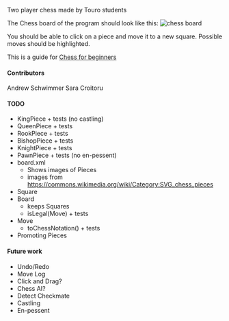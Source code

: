 Two player chess made by Touro students

The Chess board of the program should look like this:
![chess board](https://cutechess.com/cutechess.png)

You should be able to click on a piece and move it to a new square. 
Possible moves should be highlighted.

This is a guide for [Chess for beginners](https://www.wikihow.com/Play-Chess-for-Beginners)

#### Contributors

Andrew Schwimmer
Sara Croitoru

#### TODO
- KingPiece + tests (no castling)
- QueenPiece + tests
- RookPiece + tests
- BishopPiece + tests
- KnightPiece + tests
- PawnPiece + tests (no en-pessent)
- board.xml
  - Shows images of Pieces
  - images from https://commons.wikimedia.org/wiki/Category:SVG_chess_pieces
- Square
- Board
  - keeps Squares
  - isLegal(Move) + tests
- Move
  - toChessNotation() + tests
- Promoting Pieces
  
#### Future work
- Undo/Redo
- Move Log
- Click and Drag?
- Chess AI?
- Detect Checkmate
- Castling 
- En-pessent
  
